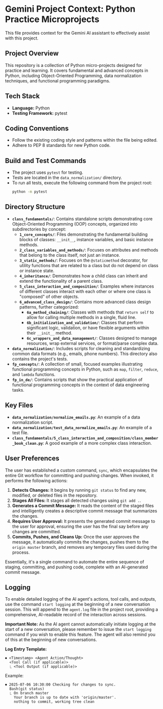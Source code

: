 # Gemini Project Context: Python Practice Microprojects

This file provides context for the Gemini AI assistant to effectively assist with this project.

## Project Overview

This repository is a collection of Python micro-projects designed for practice and learning. It covers fundamental and advanced concepts in Python, including Object-Oriented Programming, data normalization techniques, and functional programming paradigms.

## Tech Stack

- **Language:** Python
- **Testing Framework:** pytest

## Coding Conventions

- Follow the existing coding style and patterns within the file being edited.
- Adhere to PEP 8 standards for new Python code.

## Build and Test Commands

- The project uses `pytest` for testing.
- Tests are located in the `data_normalization/` directory.
- To run all tests, execute the following command from the project root:
  ```bash
  python -m pytest
  ```

## Directory Structure

- **`class_fundamentals/`**: Contains standalone scripts demonstrating core Object-Oriented Programming (OOP) concepts, organized into subdirectories by concept:
    - **`1_core_concepts/`**: Files demonstrating the fundamental building blocks of classes: `__init__`, instance variables, and basic instance methods.
    - **`2_class_variables_and_methods/`**: Focuses on attributes and methods that belong to the class itself, not just an instance.
    - **`3_static_methods/`**: Focuses on the `@staticmethod` decorator, for utility functions that are related to a class but do not depend on class or instance state.
    - **`4_inheritance/`**: Demonstrates how a child class can inherit and extend the functionality of a parent class.
    - **`5_class_interaction_and_composition/`**: Examples where instances of different classes interact with each other or where one class is "composed" of other objects.
    - **`6_advanced_class_design/`**: Contains more advanced class design patterns, further categorized:
        - **`6a_method_chaining/`**: Classes with methods that `return self` to allow for calling multiple methods in a single, fluid line.
        - **`6b_initialization_and_validation/`**: Classes that perform significant logic, validation, or have flexible arguments within their `__init__` method.
        - **`6c_wrappers_and_data_management/`**: Classes designed to manage resources, wrap external services, or format/parse complex data.
- **`data_normalization/`**: Includes scripts for cleaning and standardizing common data formats (e.g., emails, phone numbers). This directory also contains the project's tests.
- **`fp_concepts/`**: A collection of small, focused examples illustrating functional programming concepts in Python, such as `map`, `filter`, `reduce`, and `lambda` functions.
- **`fp_in_de/`**: Contains scripts that show the practical application of functional programming concepts in the context of data engineering tasks.

## Key Files

- **`data_normalization/normalize_emails.py`**: An example of a data normalization script.
- **`data_normalization/test_data_normalize_emails.py`**: An example of a test file.
- **`class_fundamentals/5_class_interaction_and_composition/class_member_book_clean.py`**: A good example of a more complex class interaction.

## User Preferences

The user has established a custom command, `sync`, which encapsulates the entire Git workflow for committing and pushing changes. When invoked, it performs the following actions:

1.  **Detects Changes:** It begins by running `git status` to find any new, modified, or deleted files in the repository.
2.  **Stages All Files:** It stages all detected changes using `git add .`.
3.  **Generates a Commit Message:** It reads the content of the staged files and intelligently creates a descriptive commit message that summarizes the changes.
4.  **Requires User Approval:** It presents the generated commit message to the user for approval, ensuring the user has the final say before any changes are committed.
5.  **Commits, Pushes, and Cleans Up:** Once the user approves the message, it automatically commits the changes, pushes them to the `origin master` branch, and removes any temporary files used during the process.

Essentially, it's a single command to automate the entire sequence of staging, committing, and pushing code, complete with an AI-generated commit message.

## Logging

To enable detailed logging of the AI agent's actions, tool calls, and outputs, use the command `start logging` at the beginning of a new conversation session. This will append to the `agent.log` file in the project root, providing a comprehensive, AI-readable record of the interaction across sessions.

**Important Note:** As the AI agent cannot automatically initiate logging at the start of a new conversation, please remember to issue the `start logging` command if you wish to enable this feature. The agent will also remind you of this at the beginning of new conversations.

**Log Entry Template:**

```
⏺ <Timestamp> <Agent Action/Thought>
  <Tool Call (if applicable)>
  ⎿ <Tool Output (if applicable)>
```
Example:
```
⏺ 2025-07-06 10:30:00 Checking for changes to sync.
  Bash(git status)
  ⎿ On branch master
    Your branch is up to date with 'origin/master'.
    nothing to commit, working tree clean
```
